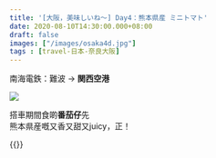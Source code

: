 ```yaml
---
title: '[大阪，美味しいね～] Day4：熊本県産 ミニトマト'
date: 2020-08-10T14:30:00.000+08:00
draft: false
images: ["/images/osaka4d.jpg"]
tags : [travel-日本-奈良大阪]
---
```


南海電鉄：難波 → **関西空港**  
  
![](/images/osaka4d.jpg)

搭車期間食啲**番茄仔**先  
熊本県産嘅又香又甜又juicy，正！   

  
{{<osaka>}}

